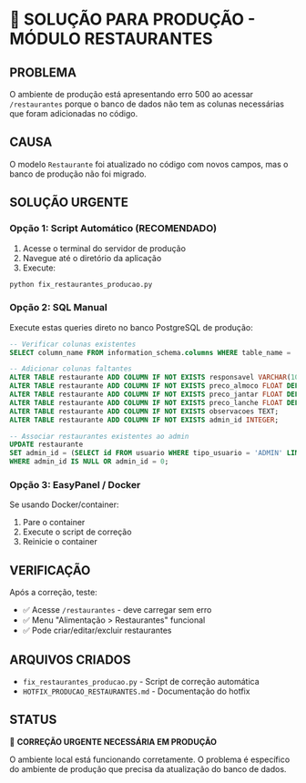 # 🚨 SOLUÇÃO PARA PRODUÇÃO - MÓDULO RESTAURANTES

## PROBLEMA
O ambiente de produção está apresentando erro 500 ao acessar `/restaurantes` porque o banco de dados não tem as colunas necessárias que foram adicionadas no código.

## CAUSA
O modelo `Restaurante` foi atualizado no código com novos campos, mas o banco de produção não foi migrado.

## SOLUÇÃO URGENTE

### Opção 1: Script Automático (RECOMENDADO)
1. Acesse o terminal do servidor de produção
2. Navegue até o diretório da aplicação
3. Execute:
```bash
python fix_restaurantes_producao.py
```

### Opção 2: SQL Manual
Execute estas queries direto no banco PostgreSQL de produção:

```sql
-- Verificar colunas existentes
SELECT column_name FROM information_schema.columns WHERE table_name = 'restaurante';

-- Adicionar colunas faltantes
ALTER TABLE restaurante ADD COLUMN IF NOT EXISTS responsavel VARCHAR(100);
ALTER TABLE restaurante ADD COLUMN IF NOT EXISTS preco_almoco FLOAT DEFAULT 0.0;
ALTER TABLE restaurante ADD COLUMN IF NOT EXISTS preco_jantar FLOAT DEFAULT 0.0;
ALTER TABLE restaurante ADD COLUMN IF NOT EXISTS preco_lanche FLOAT DEFAULT 0.0;
ALTER TABLE restaurante ADD COLUMN IF NOT EXISTS observacoes TEXT;
ALTER TABLE restaurante ADD COLUMN IF NOT EXISTS admin_id INTEGER;

-- Associar restaurantes existentes ao admin
UPDATE restaurante 
SET admin_id = (SELECT id FROM usuario WHERE tipo_usuario = 'ADMIN' LIMIT 1)
WHERE admin_id IS NULL OR admin_id = 0;
```

### Opção 3: EasyPanel / Docker
Se usando Docker/container:
1. Pare o container
2. Execute o script de correção
3. Reinicie o container

## VERIFICAÇÃO
Após a correção, teste:
- ✅ Acesse `/restaurantes` - deve carregar sem erro
- ✅ Menu "Alimentação > Restaurantes" funcional
- ✅ Pode criar/editar/excluir restaurantes

## ARQUIVOS CRIADOS
- `fix_restaurantes_producao.py` - Script de correção automática
- `HOTFIX_PRODUCAO_RESTAURANTES.md` - Documentação do hotfix

## STATUS
🚨 **CORREÇÃO URGENTE NECESSÁRIA EM PRODUÇÃO**

O ambiente local está funcionando corretamente. O problema é específico do ambiente de produção que precisa da atualização do banco de dados.